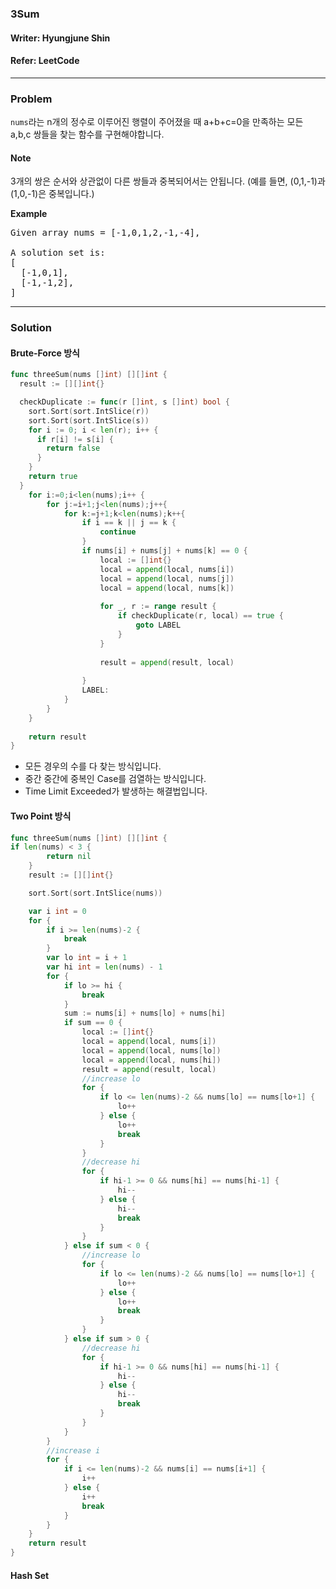 ### 3Sum
#### Writer: Hyungjune Shin
#### Refer: LeetCode
* * *
### Problem
```nums```라는 n개의 정수로 이루어진 행렬이 주어졌을 때 a+b+c=0을 만족하는 모든 a,b,c 쌍들을 찾는 함수를 구현해야합니다.

#### Note
3개의 쌍은 순서와 상관없이 다른 쌍들과 중복되어서는 안됩니다.
(예를 들면, (0,1,-1)과 (1,0,-1)은 중복입니다.)

<b>Example</b>
<pre>
Given array nums = [-1,0,1,2,-1,-4],

A solution set is:
[
  [-1,0,1],
  [-1,-1,2],
]
</pre>
* * *
### Solution
#### Brute-Force 방식
```go
func threeSum(nums []int) [][]int {
  result := [][]int{}

  checkDuplicate := func(r []int, s []int) bool {
    sort.Sort(sort.IntSlice(r))
    sort.Sort(sort.IntSlice(s))
    for i := 0; i < len(r); i++ {
      if r[i] != s[i] {
        return false
      }
    }
    return true
  }
    for i:=0;i<len(nums);i++ {
        for j:=i+1;j<len(nums);j++{
            for k:=j+1;k<len(nums);k++{
                if i == k || j == k {
                    continue
                }
                if nums[i] + nums[j] + nums[k] == 0 {
                    local := []int{}
                    local = append(local, nums[i])
                    local = append(local, nums[j])
                    local = append(local, nums[k])
                    
                    for _, r := range result {
                        if checkDuplicate(r, local) == true {
                            goto LABEL        
                        }
                    } 
                    
                    result = append(result, local)
                    
                }
                LABEL:
            }
        }
    }
    
    return result
}
```
- 모든 경우의 수를 다 찾는 방식입니다.
- 중간 중간에 중복인 Case를 검열하는 방식입니다.
- Time Limit Exceeded가 발생하는 해결법입니다.

#### Two Point 방식
```go
func threeSum(nums []int) [][]int {
if len(nums) < 3 {
		return nil
	}
	result := [][]int{}

	sort.Sort(sort.IntSlice(nums))

	var i int = 0
	for {
		if i >= len(nums)-2 {
			break
		}
		var lo int = i + 1
		var hi int = len(nums) - 1
		for {
			if lo >= hi {
				break
			}
			sum := nums[i] + nums[lo] + nums[hi]
			if sum == 0 {
				local := []int{}
				local = append(local, nums[i])
				local = append(local, nums[lo])
				local = append(local, nums[hi])
				result = append(result, local)
				//increase lo
				for {
					if lo <= len(nums)-2 && nums[lo] == nums[lo+1] {
						lo++
					} else {
						lo++
						break
					}
				}
				//decrease hi
				for {
					if hi-1 >= 0 && nums[hi] == nums[hi-1] {
						hi--
					} else {
						hi--
						break
					}
				}
			} else if sum < 0 {
				//increase lo
				for {
					if lo <= len(nums)-2 && nums[lo] == nums[lo+1] {
						lo++
					} else {
						lo++
						break
					}
				}
			} else if sum > 0 {
				//decrease hi
				for {
					if hi-1 >= 0 && nums[hi] == nums[hi-1] {
						hi--
					} else {
						hi--
						break
					}
				}
			}
		}
		//increase i
		for {
			if i <= len(nums)-2 && nums[i] == nums[i+1] {
				i++
			} else {
				i++
				break
			}
		}
	}
	return result
}
```
#### Hash Set 
